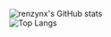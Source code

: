 ![renzynx's GitHub stats](https://github-readme-stats-git-masterrstaa-rickstaa.vercel.app/api?username=renzynx&show_icons=true&theme=radical)
<br>
![Top Langs](https://github-readme-stats-git-masterrstaa-rickstaa.vercel.app/api/top-langs/?username=renzynx&theme=radical)
